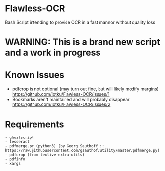 # Flawless-OCR
Bash Script intending to provide OCR in a fast mannor without quality loss

# WARNING: This is a brand new script and a work in progress

# Known Issues
* pdfcrop is not optional (may turn out fine, but will likely modify margins) https://github.com/iotku/Flawless-OCR/issues/1
* Bookmarks aren't maintained and will probably disappear https://github.com/iotku/Flawless-OCR/issues/2

# Requirements
	- ghostscript
	- tesseract
	- pdfmerge.py (python3) (by Georg Sauthoff :: https://raw.githubusercontent.com/gsauthof/utility/master/pdfmerge.py)
	- pdfcrop (from texlive-extra-utils)
	- pdfinfo
	- xargs
